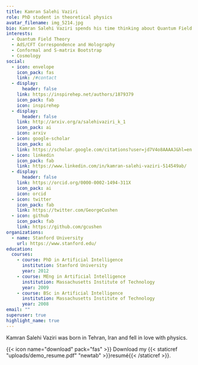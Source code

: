 ```yaml
---
title: Kamran Salehi Vaziri
role: PhD student in theoretical physics
avatar_filename: img_5214.jpg
bio: Kamran Salehi Vaziri spends his time thinking about Quantum Field Theories
interests:
  - Quantum Field Theory
  - AdS/CFT Correspondence and Holography
  - Conformal and S-matrix Bootstrap
  - Cosmology
social:
  - icon: envelope
    icon_pack: fas
    link: /#contact
  - display:
      header: false
    link: https://inspirehep.net/authors/1879379
    icon_pack: fab
    icon: inspirehep
  - display:
      header: false
    link: http://arxiv.org/a/salehivaziri_k_1
    icon_pack: ai
    icon: arxiv
  - icon: google-scholar
    icon_pack: ai
    link: https://scholar.google.com/citations?user=jd7V4o8AAAAJ&hl=en
  - icon: linkedin
    icon_pack: fab
    link: https://www.linkedin.com/in/kamran-salehi-vaziri-514549ab/
  - display:
      header: false
    link: https://orcid.org/0000-0002-1494-311X
    icon_pack: ai
    icon: orcid
  - icon: twitter
    icon_pack: fab
    link: https://twitter.com/GeorgeCushen
  - icon: github
    icon_pack: fab
    link: https://github.com/gcushen
organizations:
  - name: Stanford University
    url: https://www.stanford.edu/
education:
  courses:
    - course: PhD in Artificial Intelligence
      institution: Stanford University
      year: 2012
    - course: MEng in Artificial Intelligence
      institution: Massachusetts Institute of Technology
      year: 2009
    - course: BSc in Artificial Intelligence
      institution: Massachusetts Institute of Technology
      year: 2008
email: ""
superuser: true
highlight_name: true
---
```

Kamran Salehi Vaziri was born in Tehran, Iran and fell in love with physics.

{{< icon name="download" pack="fas" >}} Download my {{< staticref "uploads/demo_resume.pdf" "newtab" >}}resumé{{< /staticref >}}.